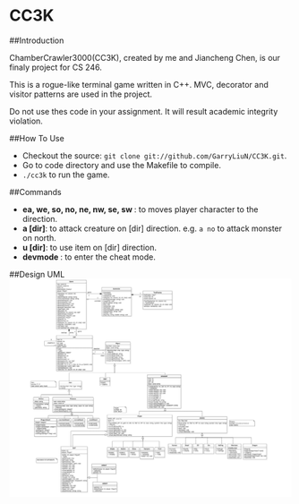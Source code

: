 # CC3K

##Introduction

ChamberCrawler3000(CC3K), created by me and Jiancheng Chen, is our finaly project for CS 246.

This is a rogue-like terminal game written in C++. MVC, decorator and visitor patterns are used in the project.

<p style='color:"red"'>Do not use thes code in your assignment. It will result  academic integrity violation.</p>

##How To Use

* Checkout the source: `git clone git://github.com/GarryLiuN/CC3K.git`.
* Go to code directory and use the Makefile to compile.
* `./cc3k` to run the game.

##Commands

* <b>ea, we, so, no, ne, nw, se, sw </b>: to moves player character to the direction.<br>
* <b>a [dir]</b>: to attack creature on [dir] direction. e.g. `a no` to attack monster on north.<br>
* <b>u [dir]</b>: to use item on [dir] direction.<br>
* <b>devmode </b>: to enter the cheat mode.<br>

##Design UML
![alt tag](UML.png)
